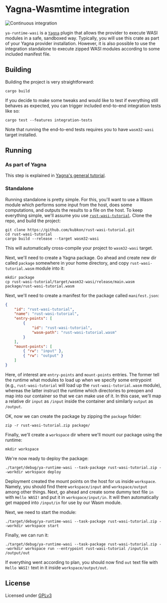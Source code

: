 # Yagna-Wasmtime integration
![Continuous integration](https://github.com/golemfactory/ya-runtime-wasi/workflows/Continuous%20integration/badge.svg)

`ya-runtime-wasi` is a [`Yagna`] plugin that allows the provider to execute WASI modules
in a safe, sandboxed way. Typically, you will use this crate as part of your Yagna provider
installation. However, it is also possible to use the integration standalone to execute
zipped WASI modules according to some included manifest file.

[`Yagna`]: https://github.com/golemfactory/yagna

## Building

Building the project is very straightforward:

```
cargo build
```

If you decide to make some tweaks and would like to test if everything still behaves
as expected, you can trigger included end-to-end integration tests like so:

```
cargo test --features integration-tests
```

Note that running the end-to-end tests requires you to have `wasm32-wasi` target installed.

## Running

### As part of Yagna

This step is explained in [Yagna's general tutorial].

[Yagna's general tutorial]: https://github.com/golemfactory/yagna/tree/master/agent/provider

### Standalone

Running standalone is pretty simple. For this, you'll want to use a Wasm module which performs
some input from the host, does some computations, and outputs the results to a file on the host.
To keep everything simple, we'll assume you use [`rust-wasi-tutorial`]. Clone the repo, and
build the project:

```
git clone https://github.com/kubkon/rust-wasi-tutorial.git
cd rust-wasi-tutorial
cargo build --release --target wasm32-wasi
```

[`rust-wasi-tutorial`]: https://github.com/kubkon/rust-wasi-tutorial

This will automatically cross-compile your project to `wasm32-wasi` target.

Next, we'll need to create a Yagna package. Go ahead and create new dir called `package`
somewhere in your home directory, and copy `rust-wasi-tutorial.wasm` module into it:

```
mkdir package
cp rust-wasi-tutorial/target/wasm32-wasi/release/main.wasm package/rust-wasi-tutorial.wasm
```

Next, we'll need to create a manifest for the package called `manifest.json`:

```json
{
    "id": "rust-wasi-tutorial",
    "name": "rust-wasi-tutorial",
    "entry-points": [
        {
            "id": "rust-wasi-tutorial",
            "wasm-path": "rust-wasi-tutorial.wasm"
        }
    ],
    "mount-points": [
        { "rw": "input" },
        { "rw": "output" }
    ]
}
```

Here, of interest are `entry-points` and `mount-points` entries. The former tell the runtime
what modules to load up when we specify some entrypoint (e.g., `rust-wasi-tutorial` will load
up the `rust-wasi-tutorial.wasm` module), whereas the latter instruct the runtime which directories
to preopen and map into our container so that we can make use of it. In this case, we'll map a
relative dir `input` as `/input` inside the container and similarly `output` as `/output`.

OK, now we can create the package by zipping the `package` folder:

```
zip -r rust-wasi-tutorial.zip package/
```

Finally, we'll create a `workspace` dir where we'll mount our package using the runtime:

```
mkdir workspace
```

We're now ready to deploy the package:

```
./target/debug/ya-runtime-wasi --task-package rust-wasi-tutorial.zip --workdir workspace deploy
```

Deployment created the mount points on the host for us inside `workspace`. Namely, you should find
there `workspace/input` and `workspace/output` among other things. Next, go ahead and create some
dummy text file `in` with `Hello WASI!` and put it in `workspace/input/in`. It will then automatically
get mapped into `/input/in` for use by our Wasm module.

Next, we need to start the module:

```
./target/debug/ya-runtime-wasi --task-package rust-wasi-tutorial.zip --workdir workspace start
```

Finally, we can run it:

```
./target/debug/ya-runtime-wasi --task-package rust-wasi-tutorial.zip --workdir workspace run --entrypoint rust-wasi-tutorial /input/in /output/out
```

If everything went according to plan, you should now find `out` text file with `Hello WASI!` text in it
inside `workspace/output/out`.


## License

Licensed under [GPLv3](LICENSE)

